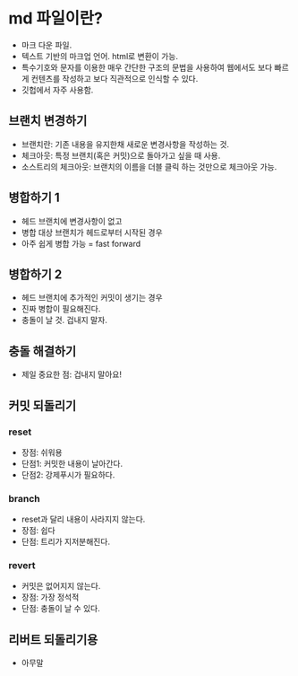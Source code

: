 # md 파일이란?
- 마크 다운 파일. 
- 텍스트 기반의 마크업 언어. html로 변환이 가능.
- 특수기호와 문자를 이용한 매우 간단한 구조의 문법을 사용하여 웹에서도 보다 빠르게 컨텐츠를 작성하고 보다 직관적으로 인식할 수 있다. 
- 깃헙에서 자주 사용함. 


## 브랜치 변경하기

- 브랜치란: 기존 내용을 유지한채 새로운 변경사항을 작성하는 것. 
- 체크아웃: 특정 브랜치(혹은 커밋)으로 돌아가고 싶을 때 사용. 
- 소스트리의 체크아웃: 브랜치의 이름을 더블 클릭 하는 것만으로 체크아웃 가능. 

## 병합하기 1
 
- 헤드 브랜치에 변경사항이 없고
- 병합 대상 브랜치가 헤드로부터 시작된 경우
- 아주 쉽게 병합 가능 = fast forward

## 병합하기 2

- 헤드 브랜치에 추가적인 커밋이 생기는 경우
- 진짜 병합이 필요해진다. 
- 충돌이 날 것. 겁내지 말자.

## 충돌 해결하기

- 제일 중요한 점: 겁내지 말아요!

## 커밋 되돌리기

### reset
- 장점: 쉬워용
- 단점1: 커밋한 내용이 날아간다. 
- 단점2: 강제푸시가 필요하다. 

### branch

- reset과 달리 내용이 사라지지 않는다. 
- 장점: 쉽다
- 단점: 트리가 지저분해진다. 


### revert

- 커밋은 없어지지 않는다. 
- 장점: 가장 정석적
- 단점: 충돌이 날 수 있다. 

## 리버트 되돌리기용

- 아무말